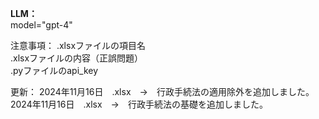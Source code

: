 <b>LLM：</b> <br/>
model="gpt-4"

注意事項：
.xlsxファイルの項目名 <br/>
.xlsxファイルの内容（正誤問題） <br/>
.pyファイルのapi_key

更新：
2024年11月16日　.xlsx　→　行政手続法の適用除外を追加しました。 <br/>
2024年11月16日　.xlsx　→　行政手続法の基礎を追加しました。 <br/>
